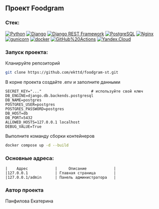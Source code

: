 ## Проект Foodgram


### Стек:

[![Python](https://img.shields.io/badge/-Python-464646?style=flat-square&logo=Python)](https://www.python.org/)
[![Django](https://img.shields.io/badge/-Django-464646?style=flat-square&logo=Django)](https://www.djangoproject.com/)
[![Django REST Framework](https://img.shields.io/badge/-Django%20REST%20Framework-464646?style=flat-square&logo=Django%20REST%20Framework)](https://www.django-rest-framework.org/)
[![PostgreSQL](https://img.shields.io/badge/-PostgreSQL-464646?style=flat-square&logo=PostgreSQL)](https://www.postgresql.org/)
[![Nginx](https://img.shields.io/badge/-NGINX-464646?style=flat-square&logo=NGINX)](https://nginx.org/ru/)
[![gunicorn](https://img.shields.io/badge/-gunicorn-464646?style=flat-square&logo=gunicorn)](https://gunicorn.org/)
[![docker](https://img.shields.io/badge/-Docker-464646?style=flat-square&logo=docker)](https://www.docker.com/)
[![GitHub%20Actions](https://img.shields.io/badge/-GitHub%20Actions-464646?style=flat-square&logo=GitHub%20actions)](https://github.com/features/actions)
[![Yandex.Cloud](https://img.shields.io/badge/-Yandex.Cloud-464646?style=flat-square&logo=Yandex.Cloud)](https://cloud.yandex.ru/)


### Запуск проекта:
Кланируйте репозиторий
```bash
git clone https://github.com/ekttd/foodgram-st.git
```
В корне проекта создайте .env и заполните данными
```.env
SECRET_KEY="..."                      # используйте свой ключ
DB_ENGINE=django.db.backends.postgresql
DB_NAME=postgres
POSTGRES_USER=postgres
POSTGRES_PASSWORD=postgres
DB_HOST=db
DB_PORT=5432
ALLOWED_HOSTS=127.0.0.1 localhost
DEBUG_VALUE=True
```
Выполните команду сборки контейнеров
```bash
docker compose up -d --build
```
### Основные адреса:


```
|    Адрес            |     Описание            |
|127.0.0.1            | Главная страница        |
|127.0.0.1/admin      | Панель администратора   |

```

### Автор проекта
Панфилова Екатерина
